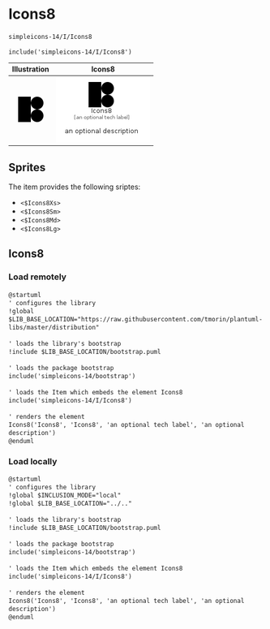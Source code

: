 # Icons8


```text
simpleicons-14/I/Icons8
```

```text
include('simpleicons-14/I/Icons8')
```



| Illustration | Icons8 |
| :---: | :---: |
| ![illustration for Illustration](../../simpleicons-14/I/Icons8.png) | ![illustration for Icons8](../../simpleicons-14/I/Icons8.Local.png) |



## Sprites
The item provides the following sriptes:

- `<$Icons8Xs>`
- `<$Icons8Sm>`
- `<$Icons8Md>`
- `<$Icons8Lg>`





## Icons8

### Load remotely
```plantuml
@startuml
' configures the library
!global $LIB_BASE_LOCATION="https://raw.githubusercontent.com/tmorin/plantuml-libs/master/distribution"

' loads the library's bootstrap
!include $LIB_BASE_LOCATION/bootstrap.puml

' loads the package bootstrap
include('simpleicons-14/bootstrap')

' loads the Item which embeds the element Icons8
include('simpleicons-14/I/Icons8')

' renders the element
Icons8('Icons8', 'Icons8', 'an optional tech label', 'an optional description')
@enduml
```

### Load locally
```plantuml
@startuml
' configures the library
!global $INCLUSION_MODE="local"
!global $LIB_BASE_LOCATION="../.."

' loads the library's bootstrap
!include $LIB_BASE_LOCATION/bootstrap.puml

' loads the package bootstrap
include('simpleicons-14/bootstrap')

' loads the Item which embeds the element Icons8
include('simpleicons-14/I/Icons8')

' renders the element
Icons8('Icons8', 'Icons8', 'an optional tech label', 'an optional description')
@enduml
```

